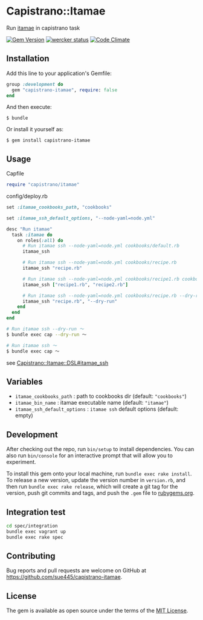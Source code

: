 # Capistrano::Itamae

Run [itamae](https://github.com/itamae-kitchen/itamae) in capistrano task

[![Gem Version](https://badge.fury.io/rb/capistrano-itamae.svg)](https://badge.fury.io/rb/capistrano-itamae)
[![wercker status](https://app.wercker.com/status/a2f734cda581d3d221e10b1ede83bb71/s/master "wercker status")](https://app.wercker.com/project/byKey/a2f734cda581d3d221e10b1ede83bb71)
[![Code Climate](https://codeclimate.com/github/sue445/capistrano-itamae/badges/gpa.svg)](https://codeclimate.com/github/sue445/capistrano-itamae)

## Installation

Add this line to your application's Gemfile:

```ruby
group :development do
  gem "capistrano-itamae", require: false
end
```

And then execute:

    $ bundle

Or install it yourself as:

    $ gem install capistrano-itamae

## Usage

Capfile

```ruby
require "capistrano/itamae"
```

config/deploy.rb

```ruby
set :itamae_cookbooks_path, "cookbooks"

set :itamae_ssh_default_options, "--node-yaml=node.yml"

desc "Run itamae"
  task :itamae do
    on roles(:all) do
      # Run itamae ssh --node-yaml=node.yml cookbooks/default.rb
      itamae_ssh

      # Run itamae ssh --node-yaml=node.yml cookbooks/recipe.rb
      itamae_ssh "recipe.rb"

      # Run itamae ssh --node-yaml=node.yml cookbooks/recipe1.rb cookbooks/recipe2.rb
      itamae_ssh ["recipe1.rb", "recipe2.rb"]

      # Run itamae ssh --node-yaml=node.yml cookbooks/recipe.rb --dry-run
      itamae_ssh "recipe.rb", "--dry-run"
    end
  end
end
```

```bash
# Run itamae ssh --dry-run 〜
$ bundle exec cap --dry-run 〜

# Run itamae ssh 〜
$ bundle exec cap 〜
```

see [Capistrano::Itamae::DSL#itamae_ssh](lib/capistrano/itamae/dsl.rb)

## Variables
* `itamae_cookbooks_path` : path to cookbooks dir (default: `"cookbooks"`)
* `itamae_bin_name` : itamae executable name (default: `"itamae"`)
* `itamae_ssh_default_options` : `itamae ssh` default options (default: empty)

## Development

After checking out the repo, run `bin/setup` to install dependencies. You can also run `bin/console` for an interactive prompt that will allow you to experiment.

To install this gem onto your local machine, run `bundle exec rake install`. To release a new version, update the version number in `version.rb`, and then run `bundle exec rake release`, which will create a git tag for the version, push git commits and tags, and push the `.gem` file to [rubygems.org](https://rubygems.org).

## Integration test
```sh
cd spec/integration
bundle exec vagrant up
bundle exec rake spec
```

## Contributing

Bug reports and pull requests are welcome on GitHub at https://github.com/sue445/capistrano-itamae.


## License

The gem is available as open source under the terms of the [MIT License](http://opensource.org/licenses/MIT).

